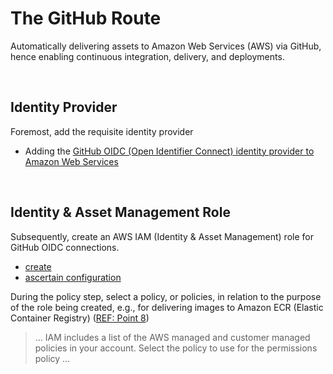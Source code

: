 
# The GitHub Route

Automatically delivering assets to Amazon Web Services (AWS) via GitHub, hence enabling continuous integration, delivery, and deployments.

<br>

## Identity Provider

Foremost, add the requisite identity provider

<ul class="disc">
  <li class="disc">Adding the <a href="https://docs.github.com/en/actions/security-for-github-actions/security-hardening-your-deployments/configuring-openid-connect-in-amazon-web-services#adding-the-identity-provider-to-aws" target="_blank">GitHub OIDC (Open Identifier Connect) identity provider to Amazon Web Services</a></li>
</ul>

<br>

## Identity & Asset Management Role

Subsequently, create an AWS IAM (Identity & Asset Management) role for GitHub OIDC connections.

<ul class="disc">
  <li class="disc"><a href="https://docs.aws.amazon.com/IAM/latest/UserGuide/id_roles_create_for-idp_oidc.html#idp_oidc_Create" target="_blank">create</a></li>
  <li class="disc"><a href="https://docs.aws.amazon.com/IAM/latest/UserGuide/id_roles_create_for-idp_oidc.html#idp_oidc_Create_GitHub" target="_blank">ascertain configuration</a></li>
</ul>

During the policy step, select a policy, or policies, in relation to the purpose of the role being created, e.g., for delivering images to Amazon ECR (Elastic Container Registry) ([REF: Point 8](https://docs.aws.amazon.com/IAM/latest/UserGuide/id_roles_create_for-idp_oidc.html#idp_oidc_Create))

> ... IAM includes a list of the AWS managed and customer managed policies in your account. Select the policy to use for the permissions policy ...


<br>
<br>

<br>
<br>

<br>
<br>

<br>
<br>
